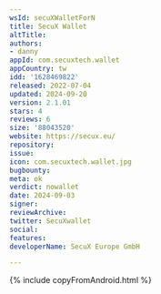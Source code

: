 ```yaml
---
wsId: secuXWalletForN
title: SecuX Wallet
altTitle: 
authors:
- danny
appId: com.secuxtech.wallet
appCountry: tw
idd: '1628469822'
released: 2022-07-04
updated: 2024-09-20
version: 2.1.01
stars: 4
reviews: 6
size: '88043520'
website: https://secux.eu/
repository: 
issue: 
icon: com.secuxtech.wallet.jpg
bugbounty: 
meta: ok
verdict: nowallet
date: 2024-09-03
signer: 
reviewArchive: 
twitter: SecuXwallet
social: 
features: 
developerName: SecuX Europe GmbH

---
```


{% include copyFromAndroid.html %}